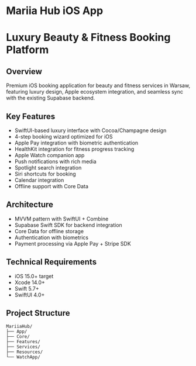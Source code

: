 # Mariia Hub iOS App
# Luxury Beauty & Fitness Booking Platform

## Overview
Premium iOS booking application for beauty and fitness services in Warsaw, featuring luxury design, Apple ecosystem integration, and seamless sync with the existing Supabase backend.

## Key Features
- SwiftUI-based luxury interface with Cocoa/Champagne design
- 4-step booking wizard optimized for iOS
- Apple Pay integration with biometric authentication
- HealthKit integration for fitness progress tracking
- Apple Watch companion app
- Push notifications with rich media
- Spotlight search integration
- Siri shortcuts for booking
- Calendar integration
- Offline support with Core Data

## Architecture
- MVVM pattern with SwiftUI + Combine
- Supabase Swift SDK for backend integration
- Core Data for offline storage
- Authentication with biometrics
- Payment processing via Apple Pay + Stripe SDK

## Technical Requirements
- iOS 15.0+ target
- Xcode 14.0+
- Swift 5.7+
- SwiftUI 4.0+

## Project Structure
```
MariiaHub/
├── App/
├── Core/
├── Features/
├── Services/
├── Resources/
└── WatchApp/
```